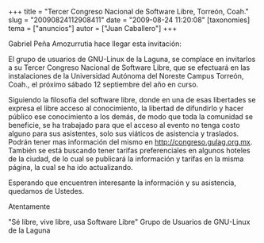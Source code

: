 +++
title = "Tercer Congreso Nacional de Software Libre, Torreón, Coah."
slug = "20090824112908411"
date = "2009-08-24 11:20:08"
[taxonomies]
tema = ["anuncios"]
autor = ["Juan Caballero"]
+++

Gabriel Peña Amozurrutia hace llegar esta invitación:

El grupo de usuarios de GNU-Linux de la Laguna, se complace en
invitarlos a su Tercer Congreso Nacional de Software Libre, que se
efectuará en las instalaciones de la Universidad Autónoma del Noreste
Campus Torreón, Coah., el próximo sábado 12 septiembre del año en curso.

<!-- more -->
Siguiendo la filosofía del software libre, donde en una de esas
libertades se expresa el libre acceso al conocimiento, la libertad de
difundirlo y hacer público ese conocimiento a los demás, de modo que
toda la comunidad se beneficie, se ha trabajado para que el acceso al
evento no tenga costo alguno para sus asistentes, solo sus viáticos de
asistencia y traslados. Podrán tener mas información del mismo en
<a href="http://congreso.gulag.org.mx">http://congreso.gulag.org.mx</a>.
También se está buscando tener tarifas preferenciales en algunos hoteles
de la ciudad, de lo cual se publicará la información y tarifas en la
misma página, la cual se ha ido actualizando.

Esperando que encuentren interesante la información y su asistencia,
quedamos de Ustedes.

Atentamente

"Sé libre, vive libre, usa Software Libre" Grupo de Usuarios de
GNU-Linux de la Laguna

